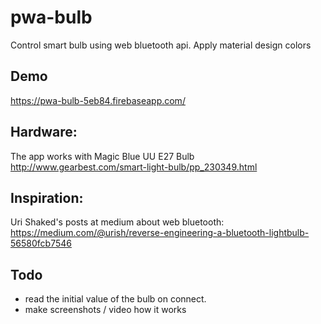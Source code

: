 # pwa-bulb
Control smart bulb using web bluetooth api.
Apply material design colors

## Demo
https://pwa-bulb-5eb84.firebaseapp.com/


## Hardware:
The app works with Magic Blue UU E27 Bulb
http://www.gearbest.com/smart-light-bulb/pp_230349.html


## Inspiration:
Uri Shaked's posts at medium about web bluetooth:
https://medium.com/@urish/reverse-engineering-a-bluetooth-lightbulb-56580fcb7546


## Todo
- read the initial value of the bulb on connect.
- make screenshots / video how it works

